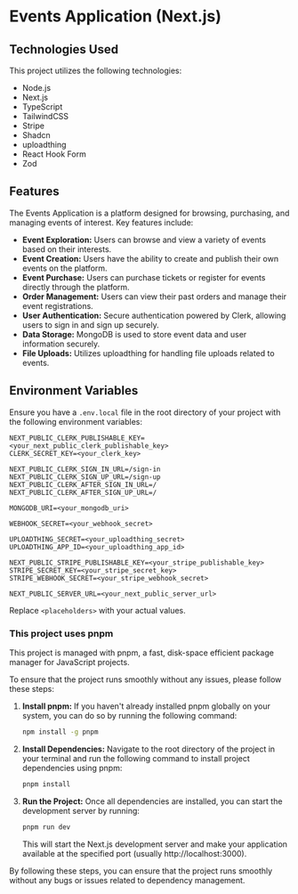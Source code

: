 # Events Application (Next.js)

## Technologies Used

This project utilizes the following technologies:

- Node.js
- Next.js
- TypeScript
- TailwindCSS
- Stripe
- Shadcn
- uploadthing
- React Hook Form
- Zod

## Features

The Events Application is a platform designed for browsing, purchasing, and managing events of interest. Key features include:

- **Event Exploration:** Users can browse and view a variety of events based on their interests.
- **Event Creation:** Users have the ability to create and publish their own events on the platform.
- **Event Purchase:** Users can purchase tickets or register for events directly through the platform.
- **Order Management:** Users can view their past orders and manage their event registrations.
- **User Authentication:** Secure authentication powered by Clerk, allowing users to sign in and sign up securely.
- **Data Storage:** MongoDB is used to store event data and user information securely.
- **File Uploads:** Utilizes uploadthing for handling file uploads related to events.

## Environment Variables

Ensure you have a `.env.local` file in the root directory of your project with the following environment variables:

```plaintext
NEXT_PUBLIC_CLERK_PUBLISHABLE_KEY=<your_next_public_clerk_publishable_key>
CLERK_SECRET_KEY=<your_clerk_key>

NEXT_PUBLIC_CLERK_SIGN_IN_URL=/sign-in
NEXT_PUBLIC_CLERK_SIGN_UP_URL=/sign-up
NEXT_PUBLIC_CLERK_AFTER_SIGN_IN_URL=/
NEXT_PUBLIC_CLERK_AFTER_SIGN_UP_URL=/

MONGODB_URI=<your_mongodb_uri>

WEBHOOK_SECRET=<your_webhook_secret>

UPLOADTHING_SECRET=<your_uploadthing_secret>
UPLOADTHING_APP_ID=<your_uploadthing_app_id>

NEXT_PUBLIC_STRIPE_PUBLISHABLE_KEY=<your_stripe_publishable_key>
STRIPE_SECRET_KEY=<your_stripe_secret_key>
STRIPE_WEBHOOK_SECRET=<your_stripe_webhook_secret>

NEXT_PUBLIC_SERVER_URL=<your_next_public_server_url>
```

Replace `<placeholders>` with your actual values.

### This project uses pnpm

This project is managed with pnpm, a fast, disk-space efficient package manager for JavaScript projects.

To ensure that the project runs smoothly without any issues, please follow these steps:

1. **Install pnpm:** If you haven't already installed pnpm globally on your system, you can do so by running the following command:

   ```bash
   npm install -g pnpm
   ```

2. **Install Dependencies:** Navigate to the root directory of the project in your terminal and run the following command to install project dependencies using pnpm:

   ```bash
   pnpm install
   ```

3. **Run the Project:** Once all dependencies are installed, you can start the development server by running:
   ```bash
   pnpm run dev
   ```
   This will start the Next.js development server and make your application available at the specified port (usually http://localhost:3000).

By following these steps, you can ensure that the project runs smoothly without any bugs or issues related to dependency management.
